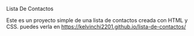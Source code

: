 Lista De Contactos

Este es un proyecto simple de una lista de contactos creada con HTML y CSS.
puedes verla en 
https://kelvinchi2201.github.io/lista-de-contactos/
